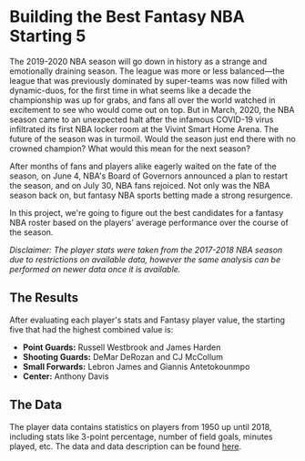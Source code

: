 # Building the Best Fantasy NBA Starting 5
The 2019-2020 NBA season will go down in history as a strange and emotionally draining season. The league was more or less balanced—the league that was previously dominated by super-teams was now filled with dynamic-duos, for the first time in what seems like a decade the championship was up for grabs, and fans all over the world watched in excitement to see who would come out on top. But in March, 2020, the NBA season came to an unexpected halt after the infamous COVID-19 virus infiltrated its first NBA locker room at the Vivint Smart Home Arena. The future of the season was in turmoil. Would the season just end there with no crowned champion? What would this mean for the next season?  

After months of fans and players alike eagerly waited on the fate of the season, on June 4, NBA's Board of Governors announced a plan to restart the season, and on July 30, NBA fans rejoiced. Not only was the NBA season back on, but fantasy NBA sports betting made a strong resurgence.

In this project, we're going to figure out the best candidates for a fantasy NBA roster based on the players' average performance over the course of the season.

_Disclaimer: The player stats were taken from the 2017-2018 NBA season due to restrictions on available data, however the same analysis can be performed on newer data once it is available._

## The Results
After evaluating each player's stats and Fantasy player value, the starting five that had the highest combined value is:
* __Point Guards:__ Russell Westbrook and James Harden
* __Shooting Guards:__ DeMar DeRozan and CJ McCollum
* __Small Forwards:__ Lebron James and Giannis Antetokounmpo
* __Center:__ Anthony Davis

## The Data
The player data contains statistics on players from 1950 up until 2018, including stats like 3-point percentage, number of field goals, minutes played, etc. The data and data description can be found [here](https://www.kaggle.com/drgilermo/nba-players-stats?select=Seasons_Stats.csv).
